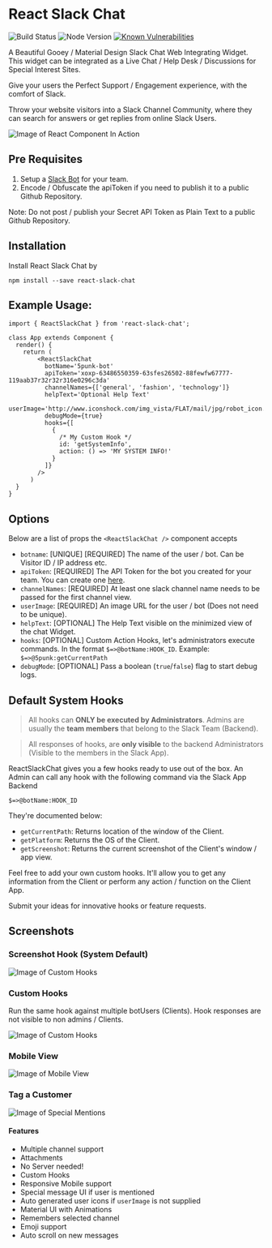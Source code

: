 # React Slack Chat

![Build Status](https://travis-ci.org/5punk/react-slack-chat.svg?branch=master)
![Node Version](https://img.shields.io/badge/node-v6-blue.svg)
[![Known Vulnerabilities](https://snyk.io/test/github/5punk/react-slack-chat/badge.svg)](https://snyk.io/test/github/5punk/react-slack-chat)

A Beautiful Gooey / Material Design Slack Chat Web Integrating Widget. This widget can be integrated as a Live Chat / Help Desk / Discussions for Special Interest Sites.

Give your users the Perfect Support / Engagement experience, with the comfort of Slack.

Throw your website visitors into a Slack Channel Community, where they can search for answers or get replies from online Slack Users.

![Image of React Component In Action](https://github.com/5punk/react-slack-chat/blob/master/docs/ReactSlackChat.gif?raw=true)

## Pre Requisites

1. Setup a [Slack Bot](https://api.slack.com/bot-users) for your team.
2. Encode / Obfuscate the apiToken if you need to publish it to a public Github Repository.

Note: Do not post / publish your Secret API Token as Plain Text to a public Github Repository.

## Installation

Install React Slack Chat by

`npm install --save react-slack-chat`


## Example Usage:
```
import { ReactSlackChat } from 'react-slack-chat';

class App extends Component {
  render() {
    return (
        <ReactSlackChat
          botName='5punk-bot'
          apiToken='xoxp-63486550359-63sfes26502-88fewfw67777-119aab37r32r32r316e0296c3da'
          channelNames={['general', 'fashion', 'technology']}
          helpText='Optional Help Text'
          userImage='http://www.iconshock.com/img_vista/FLAT/mail/jpg/robot_icon.jpg'
          debugMode={true}
          hooks={[
            {
              /* My Custom Hook */
              id: 'getSystemInfo',
              action: () => 'MY SYSTEM INFO!'
            }
          ]}
        />
      )
  }
}
```

## Options

Below are a list of props the `<ReactSlackChat />` component accepts

  * `botname`: [UNIQUE] [REQUIRED] The name of the user / bot. Can be Visitor ID / IP address etc.
  * `apiToken`: [REQUIRED] The API Token for the bot you created for your team. You can create one [here](https://slack.com/apps/A0F7YS25R-bots).
  * `channelNames`: [REQUIRED] At least one slack channel name needs to be passed for the first channel view.
  * `userImage`: [REQUIRED] An image URL for the user / bot (Does not need to be unique).
  * `helpText`: [OPTIONAL] The Help Text visible on the minimized view of the chat Widget.
  * `hooks`: [OPTIONAL] Custom Action Hooks, let's administrators execute commands. In the format `$=>@botName:HOOK_ID`. Example: `$=>@5punk:getCurrentPath`
  * `debugMode`: [OPTIONAL] Pass a boolean (`true`/`false`) flag to start debug logs.

## Default System Hooks

> All hooks can **ONLY be executed by Administrators**. Admins are usually the **team members** that belong to the Slack Team (Backend).

> All responses of hooks, are **only visible** to the backend Administrators (Visible to the members in the Slack App).


ReactSlackChat gives you a few hooks ready to use out of the box.
An Admin can call any hook with the following command via the Slack App Backend

`$=>@botName:HOOK_ID`

They're documented below:

  * `getCurrentPath`: Returns location of the window of the Client.
  * `getPlatform`: Returns the OS of the Client.
  * `getScreenshot`: Returns the current screenshot of the Client's window / app view.

Feel free to add your own custom hooks. It'll allow you to get any information from the Client or perform any action / function on the Client App.

Submit your ideas for innovative hooks or feature requests.

## Screenshots

### Screenshot Hook (System Default)
![Image of Custom Hooks](https://github.com/5punk/react-slack-chat/blob/master/docs/screenshotHook.png?raw=true)

### Custom Hooks

Run the same hook against multiple botUsers (Clients). Hook responses are not visible to non admins / Clients.

![Image of Custom Hooks](https://github.com/5punk/react-slack-chat/blob/master/docs/customHooks.png?raw=true)

### Mobile View
![Image of Mobile View](https://github.com/5punk/react-slack-chat/blob/master/docs/mobileView.png?raw=true)

### Tag a Customer
![Image of Special Mentions](https://github.com/5punk/react-slack-chat/blob/master/docs/specialMentions.png?raw=true)

#### Features

* Multiple channel support
* Attachments
* No Server needed!
* Custom Hooks
* Responsive Mobile support
* Special message UI if user is mentioned
* Auto generated user icons if `userImage` is not supplied
* Material UI with Animations
* Remembers selected channel
* Emoji support
* Auto scroll on new messages
